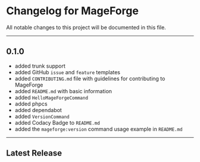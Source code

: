 # Changelog for MageForge

All notable changes to this project will be documented in this file.

---

## 0.1.0

- added trunk support
- added GitHub `issue` and `feature` templates
- added `CONTRIBUTING.md` file with guidelines for contributing to MageForge
- added `README.md` with basic information
- added `HelloMageForgeCommand`
- added phpcs
- added dependabot
- added `VersionCommand`
- added Codacy Badge to `README.md`
- added the `mageforge:version` command usage example in `README.md`

---

## Latest Release
